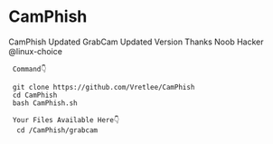 # CamPhish
CamPhish Updated GrabCam Updated Version
Thanks Noob Hacker @linux-choice



     Command👇

     git clone https://github.com/Vretlee/CamPhish
     cd CamPhish
     bash CamPhish.sh
     
     Your Files Available Here👇
      cd /CamPhish/grabcam
